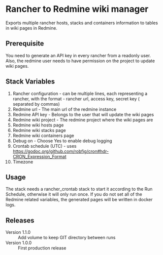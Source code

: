 # Rancher to Redmine wiki manager
Exports multiple rancher hosts, stacks and containers information to tables in wiki pages in Redmine. 

## Prerequisite

You need to generate an API key in every rancher from a readonly user. Also, the redmine user needs to have permission on the project to update wiki pages. 

## Stack Variables


1. Rancher configuration - can be multiple lines, each representing a rancher, with the format - rancher url, access key, secret key ( separated by commas)
2. Redmine url - The main url of the redmine instance
3. Redmine API key - Belongs to the user that will update the wiki pages
4. Redmine wiki project - The redmine project where the wiki pages are
5. Redmine wiki hosts page 
6. Redmine wiki stacks page  
7. Redmine wiki containers page 
8. Debug on - Choose Yes to enable debug logging
9. Crontab schedule (UTC) - uses https://godoc.org/github.com/robfig/cron#hdr-CRON_Expression_Format
10.  Timezone 


## Usage

The stack needs a rancher_crontab stack to start it according to the Run Schedule, otherwise it will only run once. If you do not set all of the Redmine related variables, the generated pages will be written in docker logs. 


## Releases

<dl>
  <dt>Version 1.1.0</dt>
  <dd>Add volume to keep GIT directory between runs</dd>

  <dt>Version 1.0.0</dt>
  <dd>First production release </dd>
</dl>


